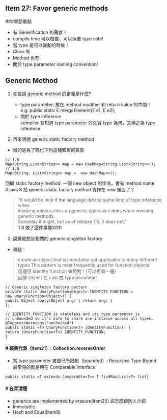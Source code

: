 ## Item 27: Favor generic methods

###章節重點

+ 有 Generification 的需求！  
+ compile time 可以檢查，可以保重 type safe!  
+ 當 type 是可以變動的時候！  
+ Class 有  
+ Method 也有
+ 關於 type parameter naming convention!

Generic Method
------------------------------------------------
1. 先說說 generic method 的定義是什麼?  
    + type parameter: <E> 放在 method modifier 和 return value 的中間！  
    e.g. public static <E> E mergeElement(E e1, E e2);  
    + 關於 type inference  
    compiler 會知道 type parameter 的真實 type 為何，又稱之為 type inference

2. 再來說說 generic static factory method  
+ 目的是為了簡化下列這種繁瑣的宣告   
```
// 1.6
Map<String,List<String>> map = new HashMap<String,List<String>>();
// 1.8
Map<String, List<String>> map =  new HashMap<>();
```
回顧 static factory method: 一個 new object 的作法，會有 method name   
\# java 8 把 generic static factory method 實作在 new 裡面了？
>"It would be nice if the language did the same kind of type inference when    
invoking constructors on generic types as it does when invoking generic methods.  
Someday it might, but as of release 1.6, it does not."  
> __1.8 做了這件事情XDD__

3. 說著就想到相關的 generic singleton factory
+ 重點：   
>create  an  object  that  is  immutable  but  applicable  to  many  different  types
This pattern is most frequently used for function objects!  
這邊用 identity function 做範例！(可以再看一遍)  
回傳 Object 在 cast 成 type parameter
```
// Generic singleton factory pattern
private static UnaryFunction<Object> IDENTITY_FUNCTION =
new UnaryFunction<Object>() {
public Object apply(Object arg) { return arg; }
};
```
```
// IDENTITY_FUNCTION is stateless and its type parameter is
// unbounded so it's safe to share one instance across all types.
@SuppressWarnings("unchecked")
public static <T> UnaryFunction<T> identityFunction() {
return (UnaryFunction<T>) IDENTITY_FUNCTION;
}
```
#### \# 經典代表（item21）: Collection.reverseOrder
+ 當 type parameter 被自己所限制（bounded）: Recursive Type Bound  
最常見的就是用在 Comparable interface  
```
public static <T extends Comparable<T>> T findMax(List<T> list)
```

#### \# 在弄清楚
+ generics are implemented by erasure(item25) 該怎麼跟別人介紹
+ Immutable
+ Hash and Equal(item8)
